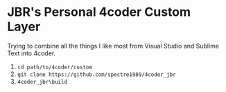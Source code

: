 # JBR's Personal 4coder Custom Layer
Trying to combine all the things I like most from Visual Studio and Sublime Text into 4coder.

1. `cd path/to/4coder/custom`
2. `git clone https://github.com/spectre1989/4coder_jbr`
3. `4coder_jbr\build`
